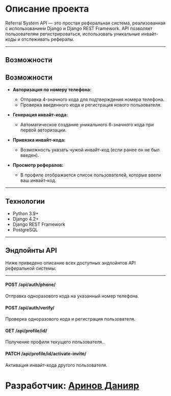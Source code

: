 # Описание проекта

Referral System API — это простая реферальная система, реализованная с использованием Django и Django REST Framework. API позволяет пользователям регистрироваться, использовать уникальные инвайт-коды и отслеживать рефералы.

---

## Возможности

## Возможности

- **Авторизация по номеру телефона:**
  - Отправка 4-значного кода для подтверждения номера телефона.
  - Проверка введенного кода и регистрация нового пользователя.
  
- **Генерация инвайт-кода:**
  - Автоматическое создание уникального 6-значного кода при первой авторизации.
  
- **Привязка инвайт-кода:**
  - Возможность указать чужой инвайт-код (если ранее он не был введен).
  
- **Просмотр рефералов:**
  - В профиле отображается список пользователей, которые ввели ваш инвайт-код.

---

## Технологии

- Python 3.9+
- Django 4.2+
- Django REST Framework
- PostgreSQL

---

## Эндпойнты API

Ниже приведено описание всех доступных эндпойнтов API реферальной системы:

---

#### **POST /api/auth/phone/**
Отправка одноразового кода на указанный номер телефона.

#### **POST /api/auth/verify/**
Проверка одноразового кода и регистрация пользователя.

#### **GET /api/profile/id/**
Получение профиля текущего пользователя..

#### **PATCH /api/profile/id/activate-invite/**
Активация инвайт-кода другого пользователя.

# Разработчик: [Аринов Данияр](https://github.com/vegitobluefan)